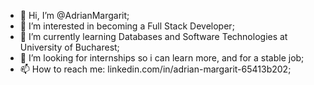 - 👋 Hi, I’m @AdrianMargarit;
- 👀 I’m interested in becoming a Full Stack Developer;
- 🌱 I’m currently learning Databases and Software Technologies at University of Bucharest;
- 💞️ I’m looking for internships so i can learn more, and for a stable job;
- 📫 How to reach me: linkedin.com/in/adrian-margarit-65413b202;

<!---
AdrianMargarit/AdrianMargarit is a ✨ special ✨ repository because its `README.md` (this file) appears on your GitHub profile.
You can click the Preview link to take a look at your changes.
--->
